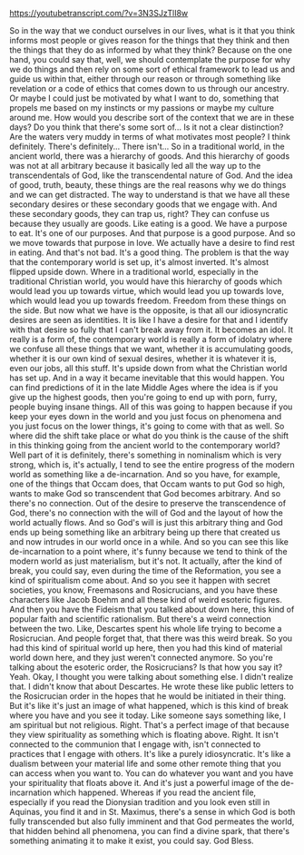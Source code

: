 https://youtubetranscript.com/?v=3N3SJzTlI8w

 So in the way that we conduct ourselves in our lives, what is it that you think informs most people or gives reason for the things that they think and then the things that they do as informed by what they think? Because on the one hand, you could say that, well, we should contemplate the purpose for why we do things and then rely on some sort of ethical framework to lead us and guide us within that, either through our reason or through something like revelation or a code of ethics that comes down to us through our ancestry. Or maybe I could just be motivated by what I want to do, something that propels me based on my instincts or my passions or maybe my culture around me. How would you describe sort of the context that we are in these days? Do you think that there's some sort of... Is it not a clear distinction? Are the waters very muddy in terms of what motivates most people? I think definitely. There's definitely... There isn't... So in a traditional world, in the ancient world, there was a hierarchy of goods. And this hierarchy of goods was not at all arbitrary because it basically led all the way up to the transcendentals of God, like the transcendental nature of God. And the idea of good, truth, beauty, these things are the real reasons why we do things and we can get distracted. The way to understand is that we have all these secondary desires or these secondary goods that we engage with. And these secondary goods, they can trap us, right? They can confuse us because they usually are goods. Like eating is a good. We have a purpose to eat. It's one of our purposes. And that purpose is a good purpose. And so we move towards that purpose in love. We actually have a desire to find rest in eating. And that's not bad. It's a good thing. The problem is that the way that the contemporary world is set up, it's almost inverted. It's almost flipped upside down. Where in a traditional world, especially in the traditional Christian world, you would have this hierarchy of goods which would lead you up towards virtue, which would lead you up towards love, which would lead you up towards freedom. Freedom from these things on the side. But now what we have is the opposite, is that all our idiosyncratic desires are seen as identities. It is like I have a desire for that and I identify with that desire so fully that I can't break away from it. It becomes an idol. It really is a form of, the contemporary world is really a form of idolatry where we confuse all these things that we want, whether it is accumulating goods, whether it is our own kind of sexual desires, whether it is whatever it is, even our jobs, all this stuff. It's upside down from what the Christian world has set up. And in a way it became inevitable that this would happen. You can find predictions of it in the late Middle Ages where the idea is if you give up the highest goods, then you're going to end up with porn, furry, people buying insane things. All of this was going to happen because if you keep your eyes down in the world and you just focus on phenomena and you just focus on the lower things, it's going to come with that as well. So where did the shift take place or what do you think is the cause of the shift in this thinking going from the ancient world to the contemporary world? Well part of it is definitely, there's something in nominalism which is very strong, which is, it's actually, I tend to see the entire progress of the modern world as something like a de-incarnation. And so you have, for example, one of the things that Occam does, that Occam wants to put God so high, wants to make God so transcendent that God becomes arbitrary. And so there's no connection. Out of the desire to preserve the transcendence of God, there's no connection with the will of God and the layout of how the world actually flows. And so God's will is just this arbitrary thing and God ends up being something like an arbitrary being up there that created us and now intrudes in our world once in a while. And so you can see this like de-incarnation to a point where, it's funny because we tend to think of the modern world as just materialism, but it's not. It actually, after the kind of break, you could say, even during the time of the Reformation, you see a kind of spiritualism come about. And so you see it happen with secret societies, you know, Freemasons and Rosicrucians, and you have these characters like Jacob Boehm and all these kind of weird esoteric figures. And then you have the Fideism that you talked about down here, this kind of popular faith and scientific rationalism. But there's a weird connection between the two. Like, Descartes spent his whole life trying to become a Rosicrucian. And people forget that, that there was this weird break. So you had this kind of spiritual world up here, then you had this kind of material world down here, and they just weren't connected anymore. So you're talking about the esoteric order, the Rosicrucians? Is that how you say it? Yeah. Okay, I thought you were talking about something else. I didn't realize that. I didn't know that about Descartes. He wrote these like public letters to the Rosicrucian order in the hopes that he would be initiated in their thing. But it's like it's just an image of what happened, which is this kind of break where you have and you see it today. Like someone says something like, I am spiritual but not religious. Right. That's a perfect image of that because they view spirituality as something which is floating above. Right. It isn't connected to the communion that I engage with, isn't connected to practices that I engage with others. It's like a purely idiosyncratic. It's like a dualism between your material life and some other remote thing that you can access when you want to. You can do whatever you want and you have your spirituality that floats above it. And it's just a powerful image of the de-incarnation which happened. Whereas if you read the ancient file, especially if you read the Dionysian tradition and you look even still in Aquinas, you find it and in St. Maximus, there's a sense in which God is both fully transcended but also fully imminent and that God permeates the world, that hidden behind all phenomena, you can find a divine spark, that there's something animating it to make it exist, you could say. God Bless.